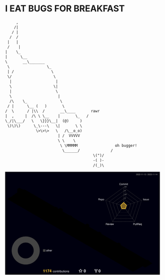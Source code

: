 # I EAT BUGS FOR BREAKFAST

         ,
        /|
       / |
      /  /
     |   |
     /    |
    |    \_
    |      \__
    \       __\_______
     \                 \_
     | /                 \
     \/                   \
      |                    |
      \                   \|
      |                    \
      \                     |
      /\    \_               \
     / |      \__ (   )       \
    /  \      / |\\  /       __\____       rawr
    |  ,     |  /\ \ \__    |       \_   /
    \_/|\___/   \   \}}}\__|  (@)     )
     \)\)\)      \_\---\   \|       \ \
                  \>\>\>   \   /\__o_o)
                            | /  VVVVV
                            \ \    \
                             \ \MMMMM                 oh bugger!
                              \______/              /
                                            \(")/
                                            -( )-
                                            /(_)\



![](./profile-3d-contrib/profile-night-rainbow.svg)
